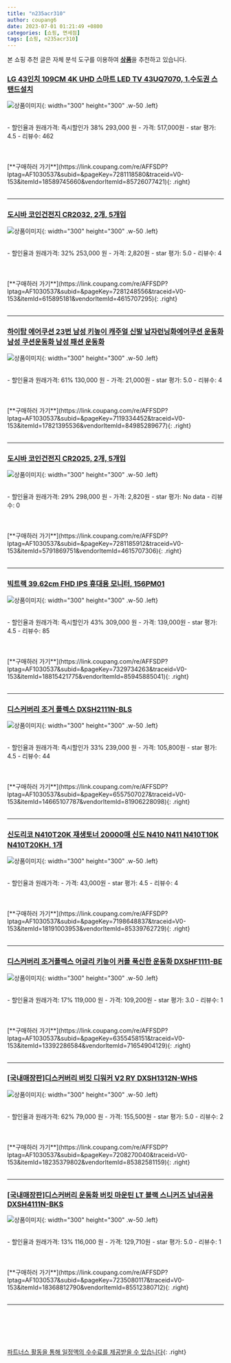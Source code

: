 ```yaml
---
title: "n235acr310"
author: coupang6
date: 2023-07-01 01:21:49 +0800
categories: [쇼핑, 면세점]
tags: [쇼핑, n235acr310]
---
```


본 쇼핑 추천 글은 자체 분석 도구를 이용하여 [**상품**](https://link.coupang.com/a/bao1ui)을 추천하고 있습니다.

### [LG 43인치 109CM 4K UHD 스마트 LED TV 43UQ7070, 1.수도권 스탠드설치](https://link.coupang.com/re/AFFSDP?lptag=AF1030537&subid=&pageKey=7281118580&traceid=V0-153&itemId=18589745660&vendorItemId=85726077421)

![상품이미지](https://thumbnail10.coupangcdn.com/thumbnails/remote/230x230ex/image/vendor_inventory/863d/2d2ecccf060c222886a7818fcf5ae16d3ca21e753c039ef596feadb4d031.png){: width="300" height="300" .w-50 .left}


<br>
- 할인율과 원래가격: 즉시할인가 38%  293,000   원
- 가격: 517,000원
- star 평가: 4.5
- 리뷰수: 462
<br>
<br>
<br>
<br>
[**구매하러 가기**](https://link.coupang.com/re/AFFSDP?lptag=AF1030537&subid=&pageKey=7281118580&traceid=V0-153&itemId=18589745660&vendorItemId=85726077421){: .right}
<br>
<br>

---

### [도시바 코인건전지 CR2032, 2개, 5개입](https://link.coupang.com/re/AFFSDP?lptag=AF1030537&subid=&pageKey=7281248556&traceid=V0-153&itemId=615895181&vendorItemId=4615707295)

![상품이미지](https://thumbnail6.coupangcdn.com/thumbnails/remote/230x230ex/image/retail/images/8989019075706-c7c98689-1a5d-424c-9d7b-5a83389855e9.jpg){: width="300" height="300" .w-50 .left}


<br>
- 할인율과 원래가격: 32%  253,000   원
- 가격: 2,820원
- star 평가: 5.0
- 리뷰수: 4
<br>
<br>
<br>
<br>
[**구매하러 가기**](https://link.coupang.com/re/AFFSDP?lptag=AF1030537&subid=&pageKey=7281248556&traceid=V0-153&itemId=615895181&vendorItemId=4615707295){: .right}
<br>
<br>

---

### [하이탑 에어쿠션 23번 남성 키높이 캐주얼 신발 남자런닝화에어쿠션 운동화 남성 쿠션운동화 남성 패션 운동화](https://link.coupang.com/re/AFFSDP?lptag=AF1030537&subid=&pageKey=7119334452&traceid=V0-153&itemId=17821395536&vendorItemId=84985289677)

![상품이미지](https://thumbnail10.coupangcdn.com/thumbnails/remote/230x230ex/image/vendor_inventory/3753/6e368430651806cf0e14a9a2e7c412b45ca77988687eac4057a16b5e33b9.jpg){: width="300" height="300" .w-50 .left}


<br>
- 할인율과 원래가격: 61%  130,000   원
- 가격: 21,000원
- star 평가: 5.0
- 리뷰수: 4
<br>
<br>
<br>
<br>
[**구매하러 가기**](https://link.coupang.com/re/AFFSDP?lptag=AF1030537&subid=&pageKey=7119334452&traceid=V0-153&itemId=17821395536&vendorItemId=84985289677){: .right}
<br>
<br>

---

### [도시바 코인건전지 CR2025, 2개, 5개입](https://link.coupang.com/re/AFFSDP?lptag=AF1030537&subid=&pageKey=7281185912&traceid=V0-153&itemId=5791869751&vendorItemId=4615707306)

![상품이미지](https://thumbnail10.coupangcdn.com/thumbnails/remote/230x230ex/image/retail/images/857835847605031-e0fa7985-fc1e-4aea-999e-f2c220f9d5f9.jpg){: width="300" height="300" .w-50 .left}


<br>
- 할인율과 원래가격: 29%  298,000   원
- 가격: 2,820원
- star 평가: No data
- 리뷰수: 0
<br>
<br>
<br>
<br>
[**구매하러 가기**](https://link.coupang.com/re/AFFSDP?lptag=AF1030537&subid=&pageKey=7281185912&traceid=V0-153&itemId=5791869751&vendorItemId=4615707306){: .right}
<br>
<br>

---

### [빅트랙 39.62cm FHD IPS 휴대용 모니터, 156PM01](https://link.coupang.com/re/AFFSDP?lptag=AF1030537&subid=&pageKey=7329734263&traceid=V0-153&itemId=18815421775&vendorItemId=85945885041)

![상품이미지](https://thumbnail10.coupangcdn.com/thumbnails/remote/230x230ex/image/retail/images/1670131706277199-308d690e-99de-4acd-b824-f8041d9e723e.png){: width="300" height="300" .w-50 .left}


<br>
- 할인율과 원래가격: 즉시할인가 43%  309,000   원
- 가격: 139,000원
- star 평가: 4.5
- 리뷰수: 85
<br>
<br>
<br>
<br>
[**구매하러 가기**](https://link.coupang.com/re/AFFSDP?lptag=AF1030537&subid=&pageKey=7329734263&traceid=V0-153&itemId=18815421775&vendorItemId=85945885041){: .right}
<br>
<br>

---

### [디스커버리 조거 플렉스 DXSH2111N-BLS](https://link.coupang.com/re/AFFSDP?lptag=AF1030537&subid=&pageKey=6557507027&traceid=V0-153&itemId=14665107787&vendorItemId=81906228098)

![상품이미지](https://thumbnail9.coupangcdn.com/thumbnails/remote/230x230ex/image/vendor_inventory/209f/5d9a4ac8b23294848b0a96a87e206cbbe13fe49b20574477b7e3776e6c7a.jpg){: width="300" height="300" .w-50 .left}


<br>
- 할인율과 원래가격: 즉시할인가 33%  239,000   원
- 가격: 105,800원
- star 평가: 4.5
- 리뷰수: 44
<br>
<br>
<br>
<br>
[**구매하러 가기**](https://link.coupang.com/re/AFFSDP?lptag=AF1030537&subid=&pageKey=6557507027&traceid=V0-153&itemId=14665107787&vendorItemId=81906228098){: .right}
<br>
<br>

---

### [신도리코 N410T20K 재생토너 20000매 신도 N410 N411 N410T10K N410T20KH, 1개](https://link.coupang.com/re/AFFSDP?lptag=AF1030537&subid=&pageKey=7198648837&traceid=V0-153&itemId=18191003953&vendorItemId=85339762729)

![상품이미지](https://thumbnail9.coupangcdn.com/thumbnails/remote/230x230ex/image/vendor_inventory/9e04/86688478bebfaace63adc0aa870a4a7012e7c4b2ce1e1dffee3f03de47fb.jpg){: width="300" height="300" .w-50 .left}


<br>
- 할인율과 원래가격: 
- 가격: 43,000원
- star 평가: 4.5
- 리뷰수: 4
<br>
<br>
<br>
<br>
[**구매하러 가기**](https://link.coupang.com/re/AFFSDP?lptag=AF1030537&subid=&pageKey=7198648837&traceid=V0-153&itemId=18191003953&vendorItemId=85339762729){: .right}
<br>
<br>

---

### [디스커버리 조거플렉스 어글리 키높이 커플 푹신한 운동화 DXSHF1111-BE](https://link.coupang.com/re/AFFSDP?lptag=AF1030537&subid=&pageKey=6355458151&traceid=V0-153&itemId=13392286584&vendorItemId=71654904129)

![상품이미지](https://thumbnail7.coupangcdn.com/thumbnails/remote/230x230ex/image/vendor_inventory/5b3b/520e558ebe80ef876375373ffd40df0389717a1c6e0bb9f6dc7aa4634376.jpg){: width="300" height="300" .w-50 .left}


<br>
- 할인율과 원래가격: 17%  119,000   원
- 가격: 109,200원
- star 평가: 3.0
- 리뷰수: 1
<br>
<br>
<br>
<br>
[**구매하러 가기**](https://link.coupang.com/re/AFFSDP?lptag=AF1030537&subid=&pageKey=6355458151&traceid=V0-153&itemId=13392286584&vendorItemId=71654904129){: .right}
<br>
<br>

---

### [[국내매장판]디스커버리 버킷 디워커 V2 RY DXSH1312N-WHS](https://link.coupang.com/re/AFFSDP?lptag=AF1030537&subid=&pageKey=7208270040&traceid=V0-153&itemId=18235379802&vendorItemId=85382581159)

![상품이미지](https://thumbnail10.coupangcdn.com/thumbnails/remote/230x230ex/image/vendor_inventory/3fda/dc896b62db7bdd6ddfc3f3470a02d32eb6ce72afc34bf5c75734c187192f.jpg){: width="300" height="300" .w-50 .left}


<br>
- 할인율과 원래가격: 62%  79,000   원
- 가격: 155,500원
- star 평가: 5.0
- 리뷰수: 2
<br>
<br>
<br>
<br>
[**구매하러 가기**](https://link.coupang.com/re/AFFSDP?lptag=AF1030537&subid=&pageKey=7208270040&traceid=V0-153&itemId=18235379802&vendorItemId=85382581159){: .right}
<br>
<br>

---

### [[국내매장판]디스커버리 운동화 버킷 마운틴 LT 블랙 스니커즈 남녀공용 DXSH4111N-BKS](https://link.coupang.com/re/AFFSDP?lptag=AF1030537&subid=&pageKey=7235080117&traceid=V0-153&itemId=18368812790&vendorItemId=85512380712)

![상품이미지](https://thumbnail8.coupangcdn.com/thumbnails/remote/230x230ex/image/vendor_inventory/5b0d/6b8d4499627388045f70ac3cf6b4f4f03c40ba6905e93b4bc2ae35c96ced.jpg){: width="300" height="300" .w-50 .left}


<br>
- 할인율과 원래가격: 13%  116,000   원
- 가격: 129,710원
- star 평가: 5.0
- 리뷰수: 1
<br>
<br>
<br>
<br>
[**구매하러 가기**](https://link.coupang.com/re/AFFSDP?lptag=AF1030537&subid=&pageKey=7235080117&traceid=V0-153&itemId=18368812790&vendorItemId=85512380712){: .right}
<br>
<br>

---
<br><br><br><br><br> [파트너스 활동을 통해 일정액의 수수료를 제공받을 수 있습니다](https://link.coupang.com/a/bao1ui){: .right}